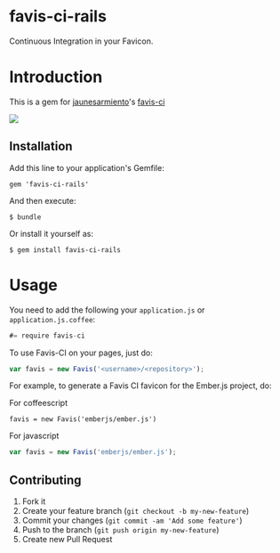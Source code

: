 # favis-ci-rails

Continuous Integration in your Favicon.

# Introduction

This is a gem for [jaunesarmiento][jaunesarmiento]'s [favis-ci][lib]

[jaunesarmiento]: https://github.com/jaunesarmiento
[lib]: https://github.com/jaunesarmiento/favis-ci

![](https://raw.github.com/jaunesarmiento/favis-ci/master/docs/buildstatus.png)

## Installation

Add this line to your application's Gemfile:

    gem 'favis-ci-rails'

And then execute:

    $ bundle

Or install it yourself as:

    $ gem install favis-ci-rails

# Usage

You need to add the following  your `application.js` or `application.js.coffee`:
```javascript
#= require favis-ci
```

To use Favis-CI on your pages, just do:
```javascript
var favis = new Favis('<username>/<repository>');
```

For example, to generate a Favis CI favicon for the Ember.js project, do:

For coffeescript
```
favis = new Favis('emberjs/ember.js')
```

For javascript
```javascript
var favis = new Favis('emberjs/ember.js');
```

## Contributing

1. Fork it
2. Create your feature branch (`git checkout -b my-new-feature`)
3. Commit your changes (`git commit -am 'Add some feature'`)
4. Push to the branch (`git push origin my-new-feature`)
5. Create new Pull Request
